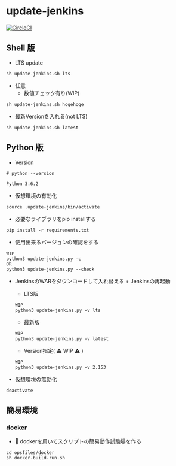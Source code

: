 # update-jenkins

[![CircleCI](https://circleci.com/gh/iganari/update-jenkins/tree/master.svg?style=svg)](https://circleci.com/gh/iganari/update-jenkins/tree/master)

## Shell 版

+ LTS update

```
sh update-jenkins.sh lts
```

+ 任意
    + 数値チェック有り(WIP)

```
sh update-jenkins.sh hogehoge
```

+ 最新Versionを入れる(not LTS)

```
sh update-jenkins.sh latest
```

## Python 版

+ Version

```
# python --version

Python 3.6.2
```

+ 仮想環境の有効化

```
source .update-jenkins/bin/activate
```

+ 必要なライブラリをpip installする

```
pip install -r requirements.txt
```

+ 使用出来るバージョンの確認をする

```
WIP
python3 update-jenkins.py -c
OR
python3 update-jenkins.py --check
```

+ JenkinsのWARをダウンロードして入れ替える + Jenkinsの再起動
    + LTS版

    ```
    WIP
    python3 update-jenkins.py -v lts
    ```
    
    + 最新版

    ```
    WIP
    python3 update-jenkins.py -v latest
    ```

    + Version指定( :warning: WIP :warning: )

    ```
    WIP
    python3 update-jenkins.py -v 2.153
    ```


+ 仮想環境の無効化

```
deactivate
```

## 簡易環境

### docker

+ :whale: dockerを用いてスクリプトの簡易動作試験場を作る

```
cd opsfiles/docker
sh docker-build-run.sh
```

